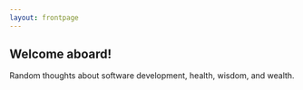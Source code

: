 ```yaml
---
layout: frontpage
---
```


## Welcome aboard!

Random thoughts about software development, health, wisdom, and wealth.
